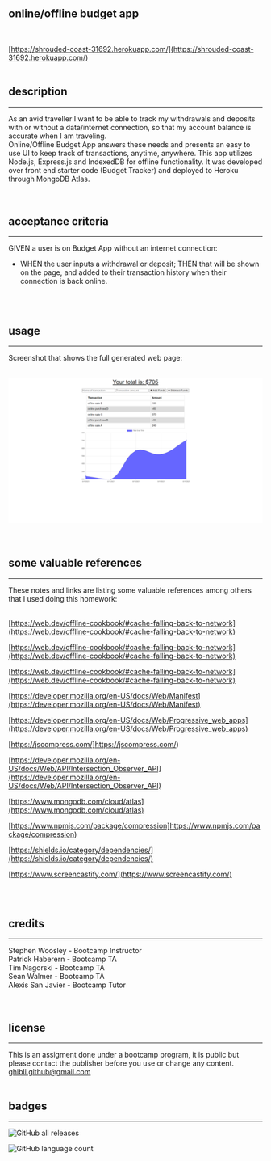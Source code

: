 <br>

## **online/offline budget app**<br>
<br>

[https://shrouded-coast-31692.herokuapp.com/](https://shrouded-coast-31692.herokuapp.com/)<br>
<br>

## description

***
As an avid traveller I want to be able to track my withdrawals and deposits with or without a data/internet connection, so that my account balance is accurate when I am traveling.<br>
Online/Offline Budget App answers these needs and presents an easy to use UI to keep track of transactions, anytime, anywhere. This app utilizes Node.js, Express.js and IndexedDB for offline functionality. It was developed over front end starter code (Budget Tracker) and deployed to Heroku through MongoDB Atlas.  
<br>
<br>

## acceptance criteria

***

GIVEN a user is on Budget App without an internet connection:<br>

* WHEN the user inputs a withdrawal or deposit; THEN that will be shown on the page, and added to their transaction history when their connection is back online.<br>
<br>
<br>

## usage

***

Screenshot that shows the full generated web page:<br>
<br>

![alt text](public/images/scrshot-home.png)
<br>
<br>
<br>

## some valuable references

***

These notes and links are listing some valuable references among others that I used doing this homework:<br>
<br>

[https://web.dev/offline-cookbook/#cache-falling-back-to-network](https://web.dev/offline-cookbook/#cache-falling-back-to-network)

[https://web.dev/offline-cookbook/#cache-falling-back-to-network](https://web.dev/offline-cookbook/#cache-falling-back-to-network)

[https://web.dev/offline-cookbook/#cache-falling-back-to-network](https://web.dev/offline-cookbook/#cache-falling-back-to-network)

[https://developer.mozilla.org/en-US/docs/Web/Manifest](https://developer.mozilla.org/en-US/docs/Web/Manifest)

[https://developer.mozilla.org/en-US/docs/Web/Progressive_web_apps](https://developer.mozilla.org/en-US/docs/Web/Progressive_web_apps)

[https://jscompress.com/]https://jscompress.com/)

[https://developer.mozilla.org/en-US/docs/Web/API/Intersection_Observer_API](https://developer.mozilla.org/en-US/docs/Web/API/Intersection_Observer_API)

[https://www.mongodb.com/cloud/atlas](https://www.mongodb.com/cloud/atlas)

[https://www.npmjs.com/package/compression]https://www.npmjs.com/package/compression)

[https://shields.io/category/dependencies/](https://shields.io/category/dependencies/)

[https://www.screencastify.com/](https://www.screencastify.com/)

<br>
<br>

## credits

***

Stephen Woosley - Bootcamp Instructor<br>
Patrick Haberern - Bootcamp TA<br>
Tim Nagorski - Bootcamp TA<br>
Sean Walmer - Bootcamp TA<br>
Alexis San Javier - Bootcamp Tutor<br>
<br>
<br>

## license

***

This is an assigment done under a bootcamp program, it is public but please contact the publisher before you use or
change any content.<br>
ghibli.github@gmail.com
<br>
<br>

## badges

***

![GitHub all releases](https://img.shields.io/github/downloads/AranATA/tech-blog/total)

![GitHub language count](https://img.shields.io/github/languages/count/AranATA/tech-blog)
<br>
<br>
